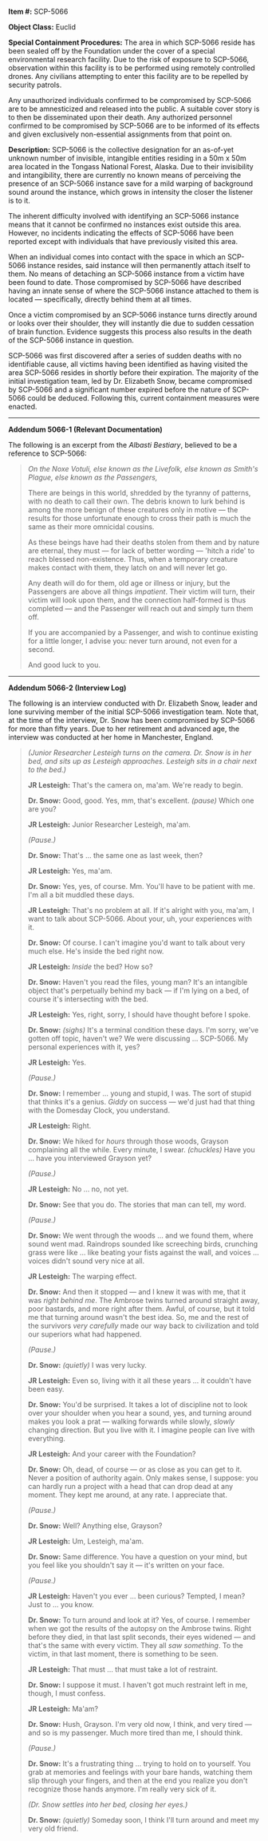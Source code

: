 **Item #:** SCP-5066

**Object Class:** Euclid

**Special Containment Procedures:** The area in which SCP-5066 reside has been sealed off by the Foundation under the cover of a special environmental research facility. Due to the risk of exposure to SCP-5066, observation within this facility is to be performed using remotely controlled drones. Any civilians attempting to enter this facility are to be repelled by security patrols.

Any unauthorized individuals confirmed to be compromised by SCP-5066 are to be amnesticized and released into the public. A suitable cover story is to then be disseminated upon their death. Any authorized personnel confirmed to be compromised by SCP-5066 are to be informed of its effects and given exclusively non-essential assignments from that point on.

**Description:** SCP-5066 is the collective designation for an as-of-yet unknown number of invisible, intangible entities residing in a 50m x 50m area located in the Tongass National Forest, Alaska. Due to their invisibility and intangibility, there are currently no known means of perceiving the presence of an SCP-5066 instance save for a mild warping of background sound around the instance, which grows in intensity the closer the listener is to it.

The inherent difficulty involved with identifying an SCP-5066 instance means that it cannot be confirmed no instances exist outside this area. However, no incidents indicating the effects of SCP-5066 have been reported except with individuals that have previously visited this area.

When an individual comes into contact with the space in which an SCP-5066 instance resides, said instance will then permanently attach itself to them. No means of detaching an SCP-5066 instance from a victim have been found to date. Those compromised by SCP-5066 have described having an innate sense of where the SCP-5066 instance attached to them is located — specifically, directly behind them at all times.

Once a victim compromised by an SCP-5066 instance turns directly around or looks over their shoulder, they will instantly die due to sudden cessation of brain function. Evidence suggests this process also results in the death of the SCP-5066 instance in question.

SCP-5066 was first discovered after a series of sudden deaths with no identifiable cause, all victims having been identified as having visited the area SCP-5066 resides in shortly before their expiration. The majority of the initial investigation team, led by Dr. Elizabeth Snow, became compromised by SCP-5066 and a significant number expired before the nature of SCP-5066 could be deduced. Following this, current containment measures were enacted.

* * *

**Addendum 5066-1 (Relevant Documentation)**

The following is an excerpt from the _Albasti Bestiary_, believed to be a reference to SCP-5066:

> _On the Noxe Votuli, else known as the Livefolk, else known as Smith's Plague, else known as the Passengers,_
> 
> There are beings in this world, shredded by the tyranny of patterns, with no death to call their own. The debris known to lurk behind is among the more benign of these creatures only in motive — the results for those unfortunate enough to cross their path is much the same as their more omnicidal cousins.
> 
> As these beings have had their deaths stolen from them and by nature are eternal, they must — for lack of better wording — 'hitch a ride' to reach blessed non-existence. Thus, when a temporary creature makes contact with them, they latch on and will never let go.
> 
> Any death will do for them, old age or illness or injury, but the Passengers are above all things _impatient_. Their victim will turn, their victim will look upon them, and the connection half-formed is thus completed — and the Passenger will reach out and simply turn them off.
> 
> If you are accompanied by a Passenger, and wish to continue existing for a little longer, I advise you: never turn around, not even for a second.
> 
> And good luck to you.

* * *

**Addendum 5066-2 (Interview Log)**

The following is an interview conducted with Dr. Elizabeth Snow, leader and lone surviving member of the initial SCP-5066 investigation team. Note that, at the time of the interview, Dr. Snow has been compromised by SCP-5066 for more than fifty years. Due to her retirement and advanced age, the interview was conducted at her home in Manchester, England.

> **<Begin Log>**
> 
> _(Junior Researcher Lesteigh turns on the camera. Dr. Snow is in her bed, and sits up as Lesteigh approaches. Lesteigh sits in a chair next to the bed.)_
> 
> **JR Lesteigh:** That's the camera on, ma'am. We're ready to begin.
> 
> **Dr. Snow:** Good, good. Yes, mm, that's excellent. _(pause)_ Which one are you?
> 
> **JR Lesteigh:** Junior Researcher Lesteigh, ma'am.
> 
> _(Pause.)_
> 
> **Dr. Snow:** That's … the same one as last week, then?
> 
> **JR Lesteigh:** Yes, ma'am.
> 
> **Dr. Snow:** Yes, yes, of course. Mm. You'll have to be patient with me. I'm all a bit muddled these days.
> 
> **JR Lesteigh:** That's no problem at all. If it's alright with you, ma'am, I want to talk about SCP-5066. About your, uh, your experiences with it.
> 
> **Dr. Snow:** Of course. I can't imagine you'd want to talk about very much else. He's inside the bed right now.
> 
> **JR Lesteigh:** _Inside_ the bed? How so?
> 
> **Dr. Snow:** Haven't you read the files, young man? It's an intangible object that's perpetually behind my back — if I'm lying on a bed, of course it's intersecting with the bed.
> 
> **JR Lesteigh:** Yes, right, sorry, I should have thought before I spoke.
> 
> **Dr. Snow:** _(sighs)_ It's a terminal condition these days. I'm sorry, we've gotten off topic, haven't we? We were discussing … SCP-5066. My personal experiences with it, yes?
> 
> **JR Lesteigh:** Yes.
> 
> _(Pause.)_
> 
> **Dr. Snow:** I remember … young and stupid, I was. The sort of stupid that thinks it's a genius. _Giddy_ on success — we'd just had that thing with the Domesday Clock, you understand.
> 
> **JR Lesteigh:** Right.
> 
> **Dr. Snow:** We hiked for _hours_ through those woods, Grayson complaining all the while. Every minute, I swear. _(chuckles)_ Have you … have you interviewed Grayson yet?
> 
> _(Pause.)_
> 
> **JR Lesteigh:** No … no, not yet.
> 
> **Dr. Snow:** See that you do. The stories that man can tell, my word.
> 
> _(Pause.)_
> 
> **Dr. Snow:** We went through the woods … and we found them, where sound went mad. Raindrops sounded like screeching birds, crunching grass were like … like beating your fists against the wall, and voices … voices didn't sound very nice at all.
> 
> **JR Lesteigh:** The warping effect.
> 
> **Dr. Snow:** And then it stopped — and I knew it was with me, that it was _right behind me_. The Ambrose twins turned around straight away, poor bastards, and more right after them. Awful, of course, but it told me that turning around wasn't the best idea. So, me and the rest of the survivors _very carefully_ made our way back to civilization and told our superiors what had happened.
> 
> _(Pause.)_
> 
> **Dr. Snow:** _(quietly)_ I was very lucky.
> 
> **JR Lesteigh:** Even so, living with it all these years … it couldn't have been easy.
> 
> **Dr. Snow:** You'd be surprised. It takes a lot of discipline not to look over your shoulder when you hear a sound, yes, and turning around makes you look a prat — walking forwards while slowly, _slowly_ changing direction. But you live with it. I imagine people can live with everything.
> 
> **JR Lesteigh:** And your career with the Foundation?
> 
> **Dr. Snow:** Oh, dead, of course — or as close as you can get to it. Never a position of authority again. Only makes sense, I suppose: you can hardly run a project with a head that can drop dead at any moment. They kept me around, at any rate. I appreciate that.
> 
> _(Pause.)_
> 
> **Dr. Snow:** Well? Anything else, Grayson?
> 
> **JR Lesteigh:** Um, Lesteigh, ma'am.
> 
> **Dr. Snow:** Same difference. You have a question on your mind, but you feel like you shouldn't say it — it's written on your face.
> 
> _(Pause.)_
> 
> **JR Lesteigh:** Haven't you ever … been curious? Tempted, I mean? Just to … you know.
> 
> **Dr. Snow:** To turn around and look at it? Yes, of course. I remember when we got the results of the autopsy on the Ambrose twins. Right before they died, in that last split seconds, their eyes widened — and that's the same with every victim. They all _saw something_. To the victim, in that last moment, there is something to be seen.
> 
> **JR Lesteigh:** That must … that must take a lot of restraint.
> 
> **Dr. Snow:** I suppose it must. I haven't got much restraint left in me, though, I must confess.
> 
> **JR Lesteigh:** Ma'am?
> 
> **Dr. Snow:** Hush, Grayson. I'm very old now, I think, and very tired — and so is my passenger. Much more tired than me, I should think.
> 
> _(Pause.)_
> 
> **Dr. Snow:** It's a frustrating thing … trying to hold on to yourself. You grab at memories and feelings with your bare hands, watching them slip through your fingers, and then at the end you realize you don't recognize those hands anymore. I'm really very sick of it.
> 
> _(Dr. Snow settles into her bed, closing her eyes.)_
> 
> **Dr. Snow:** _(quietly)_ Someday soon, I think I'll turn around and meet my very old friend.
> 
> **<End Log>**